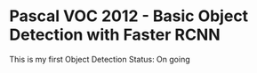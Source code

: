 # Pascal VOC 2012 - Basic Object Detection with Faster RCNN
This is my first Object Detection 
Status: On going
